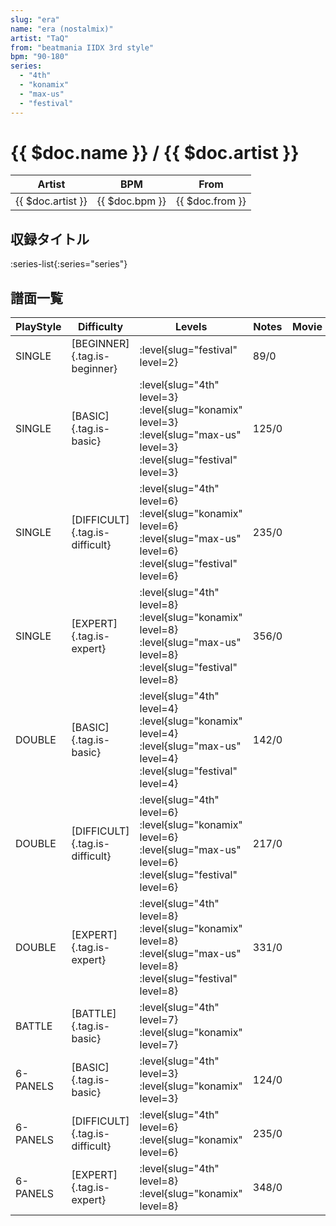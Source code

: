 ```yaml
---
slug: "era"
name: "era (nostalmix)"
artist: "TaQ"
from: "beatmania IIDX 3rd style"
bpm: "90-180"
series:
  - "4th"
  - "konamix"
  - "max-us"
  - "festival"
---
```


# {{ $doc.name }} / {{ $doc.artist }}

|Artist|BPM|From|
|------|---|----|
|{{ $doc.artist }}|{{ $doc.bpm }}|{{ $doc.from }}|

## 収録タイトル

:series-list{:series="series"}

## 譜面一覧

|PlayStyle|Difficulty|Levels|Notes|Movie|
|---------|----------|------|-----|-----|
|SINGLE|[BEGINNER]{.tag.is-beginner}|:level{slug="festival" level=2}|89/0||
|SINGLE|[BASIC]{.tag.is-basic}|:level{slug="4th" level=3} :level{slug="konamix" level=3} :level{slug="max-us" level=3} :level{slug="festival" level=3}|125/0||
|SINGLE|[DIFFICULT]{.tag.is-difficult}|:level{slug="4th" level=6} :level{slug="konamix" level=6} :level{slug="max-us" level=6} :level{slug="festival" level=6}|235/0||
|SINGLE|[EXPERT]{.tag.is-expert}|:level{slug="4th" level=8} :level{slug="konamix" level=8} :level{slug="max-us" level=8} :level{slug="festival" level=8}|356/0||
|DOUBLE|[BASIC]{.tag.is-basic}|:level{slug="4th" level=4} :level{slug="konamix" level=4} :level{slug="max-us" level=4} :level{slug="festival" level=4}|142/0||
|DOUBLE|[DIFFICULT]{.tag.is-difficult}|:level{slug="4th" level=6} :level{slug="konamix" level=6} :level{slug="max-us" level=6} :level{slug="festival" level=6}|217/0||
|DOUBLE|[EXPERT]{.tag.is-expert}|:level{slug="4th" level=8} :level{slug="konamix" level=8} :level{slug="max-us" level=8} :level{slug="festival" level=8}|331/0||
|BATTLE|[BATTLE]{.tag.is-basic}|:level{slug="4th" level=7} :level{slug="konamix" level=7}|||
|6-PANELS|[BASIC]{.tag.is-basic}|:level{slug="4th" level=3} :level{slug="konamix" level=3}|124/0||
|6-PANELS|[DIFFICULT]{.tag.is-difficult}|:level{slug="4th" level=6} :level{slug="konamix" level=6}|235/0||
|6-PANELS|[EXPERT]{.tag.is-expert}|:level{slug="4th" level=8} :level{slug="konamix" level=8}|348/0||
